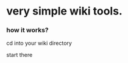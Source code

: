 very simple wiki tools.
=======================

### how it works?
cd into your wiki directory

start there
